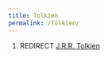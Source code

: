 ```yaml
---
title: Tolkien
permalink: /Tolkien/
---
```


1.  REDIRECT [J.R.R. Tolkien](J.R.R._Tolkien "wikilink")